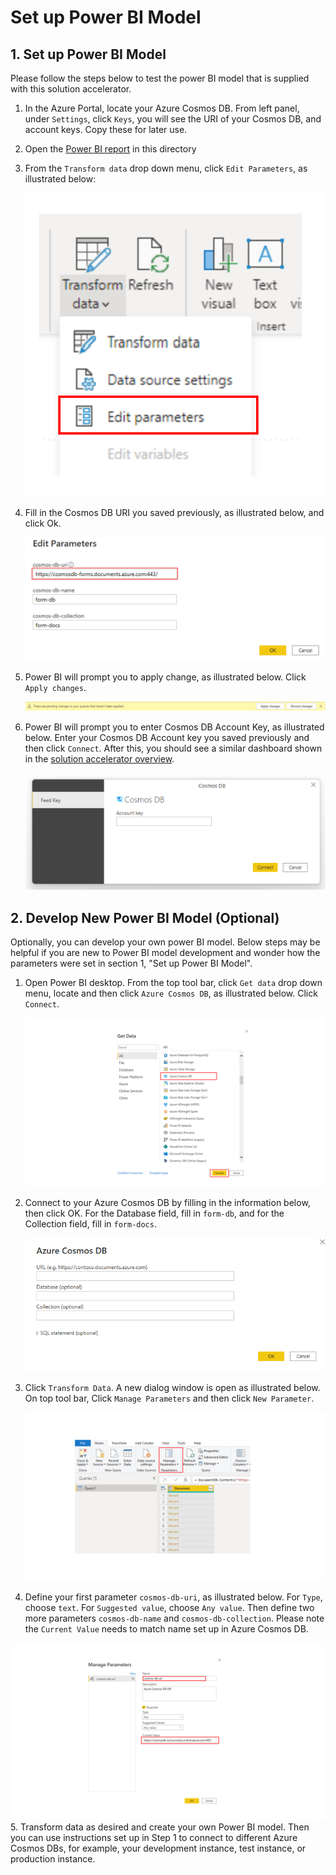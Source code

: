 # Set up Power BI Model
## 1. Set up Power BI Model 

Please follow the steps below to test the power BI model that is supplied with this solution accelerator. 

1. In the Azure Portal, locate your Azure Cosmos DB. From left panel, under `Settings`, click `Keys`, you will see the URI of your Cosmos DB, and account keys. Copy these for later use. 

2. Open the [Power BI report](./Safety-Form-Report.pbix) in this directory

3. From the `Transform data` drop down menu, click `Edit Parameters`, as illustrated below: 

   ![PowerBIDataSource](../Images/PBI-Edit-Parameters-with-Box.png)

4. Fill in the Cosmos DB URI you saved previously, as illustrated below, and click Ok.

   ![Power BI Edit Parameters](../Images/PBI-Edit-Cosmos-DB-Account-Name-w-Box.png)

5. Power BI will prompt you to apply change, as illustrated below. Click `Apply changes`. 

   ![PBI-Apply-Changes](../Images/PBI-Apply-Changes.png)

6. Power BI will prompt you to enter Cosmos DB Account Key, as illustrated below. Enter your Cosmos DB Account key you saved previously and then click `Connect`. After this, you should see a similar dashboard shown in the [solution accelerator overview](../../README.md).

   ![PBI-Azure-Cosmos-DB-Key](../Images/PBI-Enter-Cosmos-Account-Key.png)




## 2. Develop New Power BI Model (Optional)

Optionally, you can develop your own power BI model. Below steps may be helpful if you are new to Power BI model development and wonder how the parameters were set in section 1, "Set up Power BI Model".

1. Open Power BI desktop. From the top tool bar, click `Get data` drop down menu, locate and then click `Azure Cosmos DB`, as illustrated below. Click `Connect`. 

   ![PBI-Azure-Cosmos-DB-Key](../Images/PBI-New-Get-Data-Cosmos-DB.png)

2. Connect to your Azure Cosmos DB by filling in the information below, then click OK.  For the Database field, fill in `form-db`, and for the Collection field, fill in `form-docs`. 

   ![PBI-New-Connect-to-Cosmos-DB](../Images/PBI-New-Connect-to-Cosmos-DB.png)

3. Click `Transform Data`.  A new dialog window is open as illustrated below. On top tool bar, Click `Manage Parameters` and then click `New Parameter`. 

   ![PBI-New-Manage-Parameters](../Images/PBI-New-Manage-Parameters.png)

4. Define your first parameter `cosmos-db-uri`, as illustrated below.  For `Type`, choose `text`. For `Suggested value`, choose `Any value`. Then define two more parameters `cosmos-db-name` and `cosmos-db-collection`. Please note the `Current Value` needs to match name set up in Azure Cosmos DB. 

![PBI-New-Connect-to-Cosmos-DB](../Images/PBI-New-Parameter-Cosmos-DB-URI.png)5. Transform data as desired and create your own Power BI model. Then you can use instructions set up in Step 1 to connect to different Azure Cosmos DBs, for example, your development instance, test instance, or production instance. 
